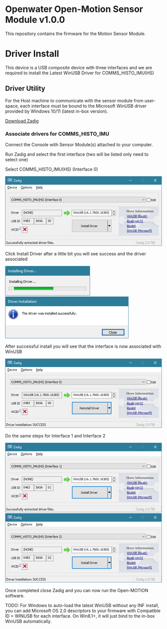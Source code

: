 # Openwater Open-Motion Sensor Module v1.0.0
This repository contains the firmware for the Motion Sensor Module.

# Driver Install
This device is a USB composite device with three interfaces and we are required to install the Latest WinUSB Driver for COMMS_HISTO_IMU(HS)

## Driver Utility
For the Host machine to communicate with the sensor module from user-space, each interface must be bound to the Microsoft WinUSB driver provided by Windows 10/11 (latest in-box version).

[Download Zadig](https://zadig.akeo.ie/)

### Associate drivers for COMMS_HISTO_IMU

Connect the Console with Sensor Module(s) attached to your computer.

Run Zadig and select the first interface (two will be listed only need to select one)

Select COMMS_HISTO_IMU(HS) (Interface 0)

![Select Interface 0 in Zadig](docs/if-0-select.png)

Click Install Driver after a little bit you will see success and the driver associated

![Installing](docs/installing.png)
![success](docs/success.png)

After successful install you will see that the interface is now associated with WinUSB

![Select Interface 0 success](docs/if-0-success.png)

Do the same steps for Interface 1 and Interface 2

![Select Interface 1 in Zadig](docs/if-1-select.png)
![Select Interface 2 in Zadig](docs/if-2-select.png)

Once completed close Zadig and you can now run the Open-MOTION software.

TODO:
For Windows to auto-load the latest WinUSB without any INF install, you can add Microsoft OS 2.0 descriptors to your firmware with Compatible ID = WINUSB for each interface. On Win8.1+, it will just bind to the in-box WinUSB automatically.
